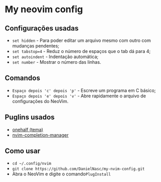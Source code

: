 # My neovim config

## Configurações usadas
* ``` set hidden ``` - Para poder editar um arquivo mesmo com outro com mudanças pendentes;
* ```set tabstop=4``` - Reduz o número de espaços que o tab dá para 4;
* ```set autoindent``` - Indentação automática;
* ```set number``` - Mostrar o número das linhas.

## Comandos
* ```Espaço depois 'c' depois 'p'``` - Escreve um programa em C básico;
* ```Espaço depois 'e' depois 'v'``` - Abre rapidamente o arquivo de configurações do NeoVim.

## Puglins usados
* [onehalf (tema)](https://github.com/sonph/onehalf/tree/master/vim)
* [nvim-completion-manager](https://github.com/ncm2/ncm2)

## Como usar
* ```cd ~/.config/nvim``` 
* ```git clone https://github.com/DanielNasc/my-nvim-config.git```
* Abra o NeoVim e digite o comando```PlugInstall```
